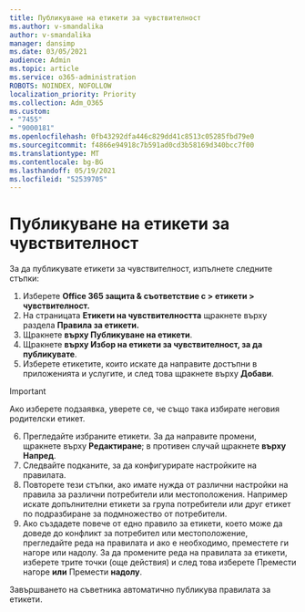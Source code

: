 ```yaml
---
title: Публикуване на етикети за чувствителност
ms.author: v-smandalika
author: v-smandalika
manager: dansimp
ms.date: 03/05/2021
audience: Admin
ms.topic: article
ms.service: o365-administration
ROBOTS: NOINDEX, NOFOLLOW
localization_priority: Priority
ms.collection: Adm_O365
ms.custom:
- "7455"
- "9000181"
ms.openlocfilehash: 0fb43292dfa446c829dd41c8513c05285fbd79e0
ms.sourcegitcommit: f4866e94918c7b591ad0cd3b58169d340bcc7f00
ms.translationtype: MT
ms.contentlocale: bg-BG
ms.lasthandoff: 05/19/2021
ms.locfileid: "52539705"
---
```

# <a name="publish-sensitivity-labels"></a>Публикуване на етикети за чувствителност

За да публикувате етикети за чувствителност, изпълнете следните стъпки:

1. Изберете **Office 365 защита & съответствие с > етикети > чувствителност.**
2. На страницата **Етикети на чувствителността** щракнете върху раздела **Правила за етикети.**
3. Щракнете **върху Публикуване на етикети**.
4. Щракнете **върху Избор на етикети за чувствителност, за да публикувате**. 
5. Изберете етикетите, които искате да направите достъпни в приложенията и услугите, и след това щракнете върху **Добави**.
> [!IMPORTANT]
> Ако изберете подзаявка, уверете се, че също така избирате неговия родителски етикет.
6. Прегледайте избраните етикети. За да направите промени, щракнете върху **Редактиране**; в противен случай щракнете **върху Напред**.
7. Следвайте подканите, за да конфигурирате настройките на правилата.
8. Повторете тези стъпки, ако имате нужда от различни настройки на правила за различни потребители или местоположения. Например искате допълнителни етикети за група потребители или друг етикет по подразбиране за подмножество от потребители.
9. Ако създадете повече от едно правило за етикети, което може да доведе до конфликт за потребител или местоположение, прегледайте реда на правилата и ако е необходимо, преместете ги нагоре или надолу. За да промените реда на правилата за етикети, изберете трите точки (още действия) и след това изберете Премести нагоре **или** Премести **надолу**.

Завършването на съветника автоматично публикува правилата за етикети.

